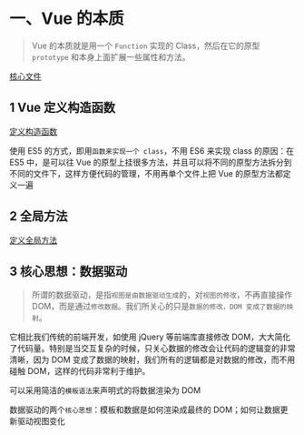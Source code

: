 # 一、Vue 的本质

> Vue 的本质就是用一个 `Function` 实现的 Class，然后在它的原型 `prototype` 和本身上面扩展一些属性和方法。

[核心文件](./vue/src/core/index.js)

## 1 Vue 定义构造函数

[定义构造函数](./vue/src/core/instance/index.js)

使用 ES5 的方式，即用`函数来实现一个 class`，不用 ES6 来实现 class 的原因：在 ES5 中，是可以往 Vue 的原型上挂很多方法，并且可以将不同的原型方法拆分到不同的文件下，这样方便代码的管理，不用再单个文件上把 Vue 的原型方法都定义一遍

## 2 全局方法

[定义全局方法](./vue/src/core/global-api/index.js)

## 3 核心思想：数据驱动

> 所谓的数据驱动，是指`视图是由数据驱动生成`的，对`视图的修改`，不再直接操作 DOM，而是通过`修改数据`。我们所关心的只是`数据的修改，DOM 变成了数据的映射`。

它相比我们传统的前端开发，如使用 jQuery 等前端库直接修改 DOM，大大简化了代码量。特别是当交互复杂的时候，只关心数据的修改会让代码的逻辑变的非常清晰，因为 DOM 变成了数据的映射，我们所有的逻辑都是对数据的修改，而不用碰触 DOM，这样的代码非常利于维护。

可以采用简洁的`模板语法`来声明式的将数据渲染为 DOM

数据驱动的两个`核心思想`：模板和数据是如何渲染成最终的 DOM；如何让数据更新驱动视图变化
